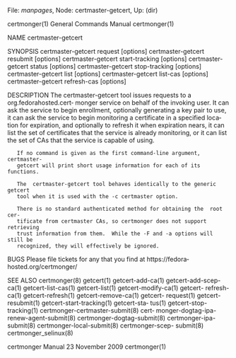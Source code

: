 File: *manpages*,  Node: certmaster-getcert,  Up: (dir)

certmonger(1)               General Commands Manual              certmonger(1)



NAME
       certmaster-getcert


SYNOPSIS
        certmaster-getcert request [options]
        certmaster-getcert resubmit [options]
        certmaster-getcert start-tracking [options]
        certmaster-getcert status [options]
        certmaster-getcert stop-tracking [options]
        certmaster-getcert list [options]
        certmaster-getcert list-cas [options]
        certmaster-getcert refresh-cas [options]


DESCRIPTION
       The certmaster-getcert tool issues requests to a org.fedorahosted.cert‐
       monger service on behalf of the invoking user.  It can ask the  service
       to  begin  enrollment,  optionally generating a key pair to use, it can
       ask the service to begin monitoring a certificate in a specified  loca‐
       tion  for  expiration,  and  optionally  to  refresh it when expiration
       nears, it can list the set of certificates that the service is  already
       monitoring,  or  it can list the set of CAs that the service is capable
       of using.

       If no command is given as the first command-line argument,  certmaster-
       getcert will print short usage information for each of its functions.

       The  certmaster-getcert tool behaves identically to the generic getcert
       tool when it is used with the -c certmaster option.

       There is no standard authenticated method for obtaining the  root  cer‐
       tificate from certmaster CAs, so certmonger does not support retrieving
       trust information from them.  While the -F and -a options will still be
       recognized, they will effectively be ignored.


BUGS
       Please   file   tickets  for  any  that  you  find  at  https://fedora‐
       hosted.org/certmonger/


SEE ALSO
       certmonger(8)   getcert(1)   getcert-add-ca(1)   getcert-add-scep-ca(1)
       getcert-list-cas(1)   getcert-list(1)   getcert-modify-ca(1)   getcert-
       refresh-ca(1)    getcert-refresh(1)    getcert-remove-ca(1)    getcert-
       request(1)  getcert-resubmit(1)  getcert-start-tracking(1) getcert-sta‐
       tus(1) getcert-stop-tracking(1)  certmonger-certmaster-submit(8)  cert‐
       monger-dogtag-ipa-renew-agent-submit(8)     certmonger-dogtag-submit(8)
       certmonger-ipa-submit(8)  certmonger-local-submit(8)   certmonger-scep-
       submit(8) certmonger_selinux(8)



certmonger Manual              23 November 2009                  certmonger(1)
